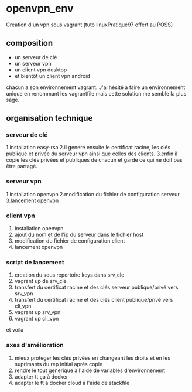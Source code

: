 # openvpn_env
Creation d'un vpn sous vagrant (tuto linuxPratique97 offert au POSS)

## composition

* un serveur de clé
* un serveur vpn
* un client vpn desktop
* et bientôt un client vpn android

chacun a son environnement vagrant. J'ai hésité a faire un environnement unique en renommant les vagrantfile mais cette solution me semble la plus sage.

## organisation technique

### serveur de clé

1.installation easy-rsa
2.il genere ensuite le certificat racine, les clés publique et privée du serveur vpn ainsi que celles des clients.
3.enfin il copie les clés privées et publiques de chacun et garde ce qui ne doit pas être partagé.

### serveur vpn

1.installation openvpn
2.modification du fichier de configuration serveur
3.lancement openvpn

### client vpn

1. installation openvpn
2. ajout du nom et de l'ip du serveur dans le fichier host
3. modification du fichier de configuration client
4. lancement openvpn

### script de lancement

1. creation du sous repertoire keys dans srv_cle
2. vagrant up de srv_cle
3. transfert du certificat racine et des clés serveur publique/privé vers srv_vpn
4. transfert du certificat racine et des clés client publique/privé vers cli_vpn
5. vagrant up srv_vpn
6. vagrant up cli_vpn

et voilà

### axes d'amélioration

1. mieux proteger les clés privées en changeant les droits et en les suprimants du rep initial après copie
2. rendre le tout generique à l'aide de variables d'environnement
3. adapter tt ça à docker
4. adapter le tt à docker cloud à l'aide de stackfile

